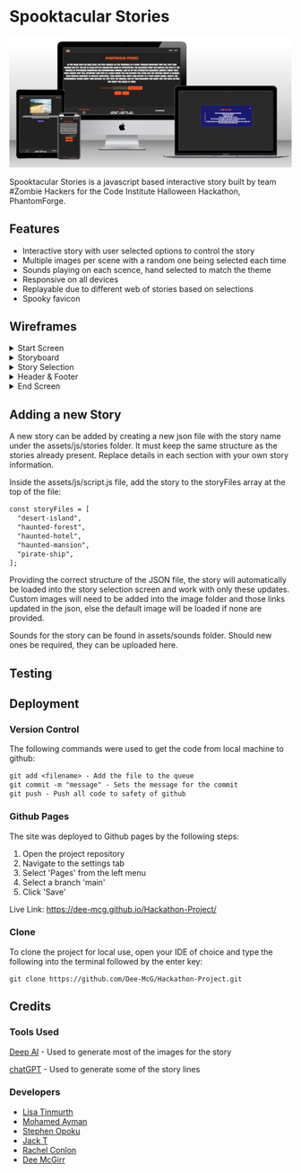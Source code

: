 # Spooktacular Stories

![Mockup](assets/images/mockup.PNG)

Spooktacular Stories is a javascript based interactive story built by team #Zombie Hackers for the Code Institute Halloween Hackathon, PhantomForge.

## Features

* Interactive story with user selected options to control the story
* Multiple images per scene with a random one being selected each time
* Sounds playing on each scence, hand selected to match the theme
* Responsive on all devices
* Replayable due to different web of stories based on selections
* Spooky favicon

## Wireframes


<details>
  <summary>Start Screen
  </summary>

![Wireframe](assets/wireframes/start-screen.png)
</details>

<details>
  <summary>Storyboard</summary>

![Wireframe](assets/wireframes/story-board-design.png)
</details>

<details>
  <summary>Story Selection</summary>

![Wireframe](assets/wireframes/story-selection-page.png)
</details>

<details>
  <summary>Header & Footer</summary>

![Wireframe-1](assets/wireframes/Header_Footer_1.png)

![Wireframe-2](assets/wireframes/Header_Footer_2.png)
</details>

<details>
  <summary>End Screen</summary>

![Wireframe](assets/wireframes/end-page.png)

</details>


## Adding a new Story

A new story can be added by creating a new json file with the story name under the assets/js/stories folder. It must keep the same structure as the stories already present. Replace details in each section with your own story information.

Inside the assets/js/script.js file, add the story to the storyFiles array at the top of the file:

```
const storyFiles = [
  "desert-island",
  "haunted-forest",
  "haunted-hotel",
  "haunted-mansion",
  "pirate-ship",
];
```

Providing the correct structure of the JSON file, the story will automatically be loaded into the story selection screen and work with only these updates. Custom images will need to be added into the image folder and those links updated in the json, else the default image will be loaded if none are provided.

Sounds for the story can be found in assets/sounds folder. Should new ones be required, they can be uploaded here.

## Testing

## Deployment

### Version Control

The following commands were used to get the code from local machine to github:

```
git add <filename> - Add the file to the queue
git commit -m "message" - Sets the message for the commit
git push - Push all code to safety of github
```

### Github Pages

The site was deployed to Github pages by the following steps:

1. Open the project repository
2. Navigate to the settings tab
3. Select 'Pages' from the left menu
4. Select a branch 'main'
5. Click 'Save'

Live Link: https://dee-mcg.github.io/Hackathon-Project/

### Clone

To clone the project for local use, open your IDE of choice and type the following into the terminal followed by the enter key:

```
git clone https://github.com/Dee-McG/Hackathon-Project.git
```

## Credits

### Tools Used

[Deep AI](https://deepai.org/) - Used to generate most of the images for the story

[chatGPT](https://openai.com/blog/chatgpt) - Used to generate some of the story lines

### Developers

* [Lisa Tinmurth](https://github.com/Mrst12) 
* [Mohamed Ayman](https://github.com/moabdelbasset)
* [Stephen Opoku](https://github.com/Stephenkofipoku)
* [Jack T](https://github.com/JackTubby)
* [Rachel Conlon](https://github.com/rachelconlon)           
* [Dee McGirr](https://github.com/Dee-McG)
            